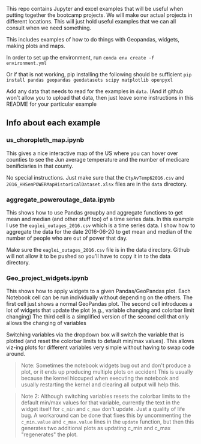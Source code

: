 This repo contains Jupyter and excel examples that will be useful when putting together the bootcamp
projects. We will make our actual projects in different locations. This will just hold
useful examples that we can all consult when we need something.

This includes examples of how to do things with Geopandas, widgets, making plots and maps.

In order to set up the environment, run `conda env create -f environment.yml`

Or if that is not working, pip installing the following should be sufficient
`pip install pandas geopandas geodatasets scipy matplotlib openpyxl`

Add any data that needs to read for the examples in `data`. (And if github won't allow you
to upload that data, then just leave some instructions in this README for your particular
example

## Info about each example

### us_choropleth_map.ipynb
This gives a nice interactive map of the US where you can hover over counties to see the 
Jun average temperature and the number of medicare benificiaries in that county.

No special instructions. Just make sure that the `CtyAvTemp62016.csv` and
`2016_HHSemPOWERMapHistoricalDataset.xlsx` files are in the `data` directory.

### aggregate_poweroutage_data.ipynb
This shows how to use Pandas groupby and aggregate functions to get mean and median
(and other stuff too) of a time series data. In this example I use the
`eaglei_outages_2016.csv` which is a time series data. I show how to aggregate the 
data for the date 2016-06-20 to get mean and median of the number of people who are out of
power that day.

Make sure the `eaglei_outages_2016.csv` file is in the data directory. Github will not
allow it to be pushed so you'll have to copy it in to the data directory.

### Geo_project_widgets.ipynb
This shows how to apply widgets to a given Pandas/GeoPandas plot.
Each Notebook cell can be run individually without depending on the others.
The first cell just shows a normal GeoPandas plot.
The second cell introduces a lot of widgets that update the plot (e.g., variable changing and colorbar limit changing)
The third cell is a simplified version of the second cell that only allows the changing of variables

Switching variables via the dropdown box will switch the variable that is plotted (and reset the colorbar limits to default min/max values).
This allows viz-ing plots for different variables very simple without having to swap code around.

> Note: Sometimes the notebook widgets bug out and don't produce a plot, or it ends up producing multiple plots on accident
This is usually because the kernel hiccuped when executing the notebook and usually restarting the kernel and clearing
all output will help this.

> Note 2: Although switching variables resets the colorbar limits to the default min/max values for that variable, currently
the text in the widget itself for ``c_min`` and ``c_max`` don't update. Just a quality of life bug. A workaround can be done
that fixes this by uncommenting the ``c_min.value`` and ``c_max.value`` lines in the ``update`` function, but then this generates
two additional plots as updating c_min and c_max "regenerates" the plot.
